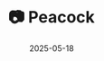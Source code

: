 ---
title: '📷 Peacock'
date: '2025-05-18'
image: 'https://cdn.diblasio.social/static/photos/2025/20250518_113248.jpg'
thumbnail: 'https://cdn.diblasio.social/static/photos/2025/thumbnails/20250518_113248.jpg'
alt_text: "A peacock standing on grass near a fenced area."
tags:
  - "#Photography"
  - "#Peacock"
  - "#Birds"
  - "#Wildlife"
  - "#Nature"
  - "#AnimalLovers"
  - "#FujifilmXT4"
  - "#Huizen"
  - "#Netherlands"
description: ''
created_date: '2025-05-18'
location: "Unknown location"
exif_data: "FUJIFILM X-T4 XF100-400mmF4.5-5.6 R LM OIS WR (1/680 | f/5 | ISO 200)"
draft: false
---